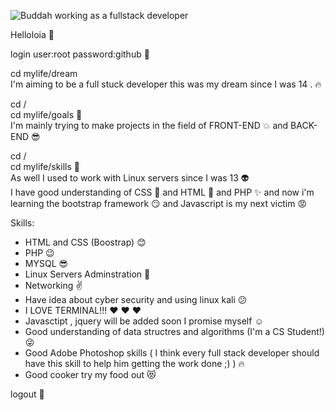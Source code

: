 ![Buddah working as a fullstack developer](https://www.alfajer-dc.com/wp-content/uploads/2021/01/111111.gif)<br/>

Helloloia 👋 <br/>

login user:root password:github :cop:<br/>

cd mylife/dream <br/>
I'm aiming to be a full stuck developer this was my dream since I was 14 . :fire:<br/>

cd /<br/>
cd mylife/goals :running:<br/>
I'm mainly trying to make projects in the field of FRONT-END :boom: and BACK-END :sunglasses:<br/>

cd / <br/>
cd mylife/skills :nail_care:<br/>
As well I used to work with Linux servers since I was 13 :alien: <br/>
I have good understanding of CSS :dizzy: and HTML :star2: and PHP :sparkles: and now i'm learning the bootstrap framework :smirk: and Javascript is my next victim :rage:<br/>

Skills: <br/>
- HTML and CSS (Boostrap) :blush:<br/>
- PHP :wink:<br/>
- MYSQL :sunglasses:<br/>
- Linux Servers Adminstration :clap:<br/>
- Networking :v:<br/>
- Have idea about cyber security and using linux kali :confused:<br/>
- I LOVE TERMINAL!!! :heart: :heart: :heart:<br/>
- Javasctipt , jquery will be added soon I promise myself :relaxed:<br/>
- Good understanding of data structres and algorithms (I'm a CS Student!) :stuck_out_tongue_winking_eye:<br/>
- Good Adobe Photoshop skills ( I think every full stack developer should have this skill to help him getting the work done ;) ) :fire:<br/>
- Good cooker try my food out :heart_eyes_cat:<br/>

logout :cop:


